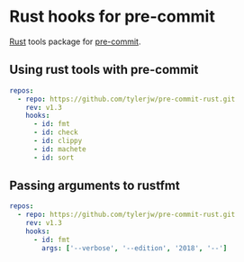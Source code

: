 # Rust hooks for pre-commit

[Rust](https://www.rust-lang.org) tools package for [pre-commit](https://pre-commit.com).

## Using rust tools with pre-commit

```yaml
repos:
  - repo: https://github.com/tylerjw/pre-commit-rust.git
    rev: v1.3
    hooks:
      - id: fmt
      - id: check
      - id: clippy
      - id: machete
      - id: sort
```

## Passing arguments to rustfmt

```yaml
repos:
  - repo: https://github.com/tylerjw/pre-commit-rust.git
    rev: v1.3
    hooks:
      - id: fmt
        args: ['--verbose', '--edition', '2018', '--']
```

